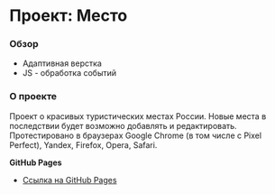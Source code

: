 # Проект: Место

### Обзор

* Адаптивная верстка
* JS - обработка событий

### О проекте

Проект о красивых туристических местах России. Новые места в последствии будет возможно добавлять и редактировать.
Протестировано в браузерах Google Chrome (в том числе с Pixel Perfect), Yandex, Firefox, Opera, Safari.

**GitHub Pages**

* [Ссылка на GitHub Pages](https://dimanpmgit.github.io/mesto/)